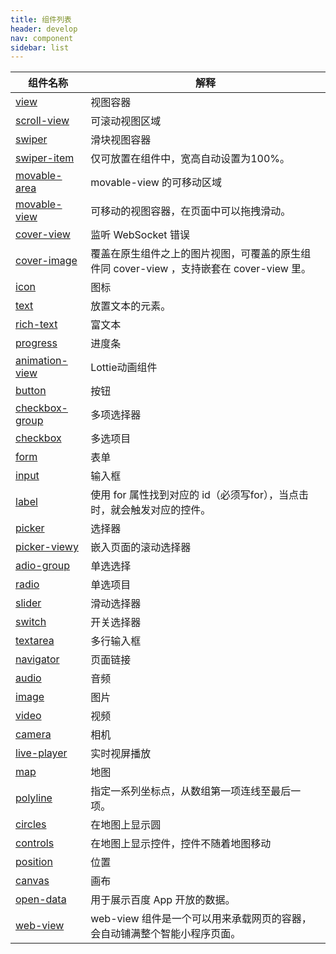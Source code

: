 ```yaml
---
title: 组件列表
header: develop
nav: component
sidebar: list
---
```


|组件名称 | 解释 |
|---- | ---- |
|<a href="https://smartprogram.baidu.com/docs/develop/component/view/#view">view</a>  | 视图容器 |
|<a href="https://smartprogram.baidu.com/docs/develop/component/view/#scroll-view">scroll-view</a>| 可滚动视图区域 |
|<a href="https://smartprogram.baidu.com/docs/develop/component/view/#swiper">swiper</a> |滑块视图容器 |  
|<a href="https://smartprogram.baidu.com/docs/develop/component/view/#swiper-item">swiper-item</a> |仅可放置在<swiper/>组件中，宽高自动设置为100%。 |
|<a href="https://smartprogram.baidu.com/docs/develop/component/view/#movable-area">movable-area</a>|movable-view 的可移动区域|
|<a href="https://smartprogram.baidu.com/docs/develop/component/view/#movable-view">movable-view</a>|可移动的视图容器，在页面中可以拖拽滑动。|
|<a href="https://smartprogram.baidu.com/docs/develop/component/view/#cover-view ">cover-view</a>|监听 WebSocket 错误|
|<a href="https://smartprogram.baidu.com/docs/develop/component/view/#cover-image ">cover-image</a>|覆盖在原生组件之上的图片视图，可覆盖的原生组件同 cover-view ，支持嵌套在 cover-view 里。|
|<a href="https://smartprogram.baidu.com/docs/develop/component/base/#icon ">icon</a>|图标|
|<a href="https://smartprogram.baidu.com/docs/develop/component/base/#text ">text</a>|放置文本的元素。|
|<a href="https://smartprogram.baidu.com/docs/develop/component/base/#rich-text ">rich-text</a>|富文本|
|<a href="https://smartprogram.baidu.com/docs/develop/component/base/#progress ">progress</a>|进度条|
|<a href="https://smartprogram.baidu.com/docs/develop/component/base/#animation-view ">animation-view</a>|Lottie动画组件|
|<a href="https://smartprogram.baidu.com/docs/develop/component/form/#button">button</a>|按钮|
|<a href="https://smartprogram.baidu.com/docs/develop/component/form/#checkbox-group">checkbox-group</a>| 多项选择器 |
|<a href="https://smartprogram.baidu.com/docs/develop/component/form/#checkbox">checkbox</a>|多选项目|
|<a href="https://smartprogram.baidu.com/docs/develop/component/form/#form">form</a>|表单|
|<a href="https://smartprogram.baidu.com/docs/develop/component/form/#input">input</a>|输入框|
|<a href="https://smartprogram.baidu.com/docs/develop/component/form/#label">label</a>|使用 for 属性找到对应的 id（必须写for），当点击时，就会触发对应的控件。|
|<a href="https://smartprogram.baidu.com/docs/develop/component/form/#picker">picker</a>|选择器|
|<a href="https://smartprogram.baidu.com/docs/develop/component/form/#picker-view">picker-viewy</a>| 嵌入页面的滚动选择器 |
|<a href="https://smartprogram.baidu.com/docs/develop/component/form/#radio-group">adio-group</a>| 单选选择 |
|<a href="https://smartprogram.baidu.com/docs/develop/component/form/#radio">radio</a>|单选项目|
|<a href="https://smartprogram.baidu.com/docs/develop/component/form/#slider">slider</a>| 滑动选择器|
|<a href="https://smartprogram.baidu.com/docs/develop/component/form/#switch">switch</a>|开关选择器|
|<a href="https://smartprogram.baidu.com/docs/develop/component/form/#textarea">textarea</a>| 多行输入框|
|<a href="https://smartprogram.baidu.com/docs/develop/component/nav/#navigator">navigator</a>|页面链接|
|<a href="https://smartprogram.baidu.com/docs/develop/component/media/#audio">audio</a>|音频|
|<a href="https://smartprogram.baidu.com/docs/develop/component/media/#image">image</a>|图片|
|<a href="https://smartprogram.baidu.com/docs/develop/component/media/#video">video</a>|视频|
|<a href="https://smartprogram.baidu.com/docs/develop/component/media/#camera">camera</a>|相机|
|<a href="https://smartprogram.baidu.com/docs/develop/component/media/#live-player">live-player</a>|实时视屏播放|
|<a href="https://smartprogram.baidu.com/docs/develop/component/map/#map">map</a>|地图|
|<a href="https://smartprogram.baidu.com/docs/develop/component/map/#polyline">polyline</a>|指定一系列坐标点，从数组第一项连线至最后一项。|
|<a href="https://smartprogram.baidu.com/docs/develop/component/map/#circles">circles</a>|在地图上显示圆|
|<a href="https://smartprogram.baidu.com/docs/develop/component/map/#controls">controls</a>|在地图上显示控件，控件不随着地图移动|
|<a href="https://smartprogram.baidu.com/docs/develop/component/map/#position">position</a>|位置|
|<a href="https://smartprogram.baidu.com/docs/develop/component/canvas/#canvas">canvas</a>|画布|
|<a href="https://smartprogram.baidu.com/docs/develop/component/open/#open-data">open-data</a>|用于展示百度 App 开放的数据。|
|<a href="https://smartprogram.baidu.com/docs/develop/component/open/#web-view">web-view</a>|web-view 组件是一个可以用来承载网页的容器，会自动铺满整个智能小程序页面。|
